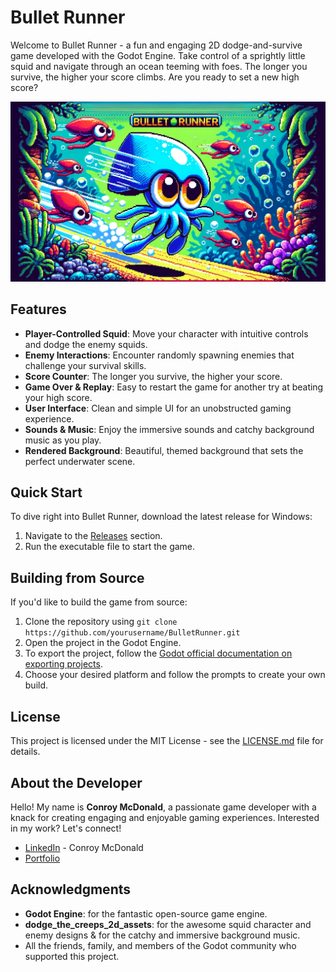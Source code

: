 # Bullet Runner

Welcome to Bullet Runner - a fun and engaging 2D dodge-and-survive game developed with the Godot Engine. Take control of a sprightly little squid and navigate through an ocean teeming with foes. The longer you survive, the higher your score climbs. Are you ready to set a new high score?

![Bullet Runner Cover](/bulletrunnercover.png)

## Features

- **Player-Controlled Squid**: Move your character with intuitive controls and dodge the enemy squids.
- **Enemy Interactions**: Encounter randomly spawning enemies that challenge your survival skills.
- **Score Counter**: The longer you survive, the higher your score.
- **Game Over & Replay**: Easy to restart the game for another try at beating your high score.
- **User Interface**: Clean and simple UI for an unobstructed gaming experience.
- **Sounds & Music**: Enjoy the immersive sounds and catchy background music as you play.
- **Rendered Background**: Beautiful, themed background that sets the perfect underwater scene.

## Quick Start

To dive right into Bullet Runner, download the latest release for Windows:

1. Navigate to the [Releases](BulletRunner\builds\BulletRunner1.0.exe) section.
2. Run the executable file to start the game.

## Building from Source

If you'd like to build the game from source:

1. Clone the repository using `git clone https://github.com/yourusername/BulletRunner.git`
2. Open the project in the Godot Engine.
3. To export the project, follow the [Godot official documentation on exporting projects](https://docs.godotengine.org/en/stable/tutorials/export/exporting_projects.html).
4. Choose your desired platform and follow the prompts to create your own build.

## License

This project is licensed under the MIT License - see the [LICENSE.md](https://opensource.org/license/mit/) file for details.

## About the Developer

Hello! My name is **Conroy McDonald**, a passionate game developer with a knack for creating engaging and enjoyable gaming experiences. Interested in my work? Let's connect!

- [LinkedIn](https://www.linkedin.com/in/conroy-mcdonald-742657283/) - Conroy McDonald
- [Portfolio](https://github.com/sovereign655)

## Acknowledgments

- **Godot Engine**: for the fantastic open-source game engine.
- **dodge_the_creeps_2d_assets**: for the awesome squid character and enemy designs & for the catchy and immersive background music.
- All the friends, family, and members of the Godot community who supported this project.
